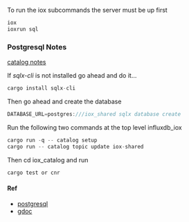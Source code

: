 
To run the iox subcommands the server must be up first

```rust
iox
ioxrun sql
```

### Postgresql Notes

[catalog notes](https://github.com/influxdata/influxdb_iox/tree/main/iox_catalog)

If *sqlx-cli* is not installed go ahead and do it...

```rust
cargo install sqlx-cli
```

Then go ahead and create the database

```rust
DATABASE_URL=postgres:///iox_shared sqlx database create
```

Run the following two commands at the top level influxdb_iox

```rust
cargo run -q -- catalog setup
cargo run -- catalog topic update iox-shared
```

Then cd iox_catalog and run

```rust
cargo test or cnr
```


#### Ref
* [postgresql](./postgresql.md)
* [gdoc](https://docs.google.com/document/d/e/2PACX-1vQ2cTRWln8Nyn2yQh4CWwvyN5yI3Op-4RA3MpB1moivlQtBBQ9KhR5N2vvkMiZz51t_1EPhj5SDmJh5/pub)
